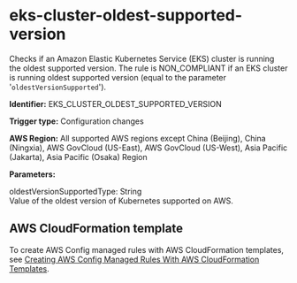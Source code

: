 # eks\-cluster\-oldest\-supported\-version<a name="eks-cluster-oldest-supported-version"></a>

Checks if an Amazon Elastic Kubernetes Service \(EKS\) cluster is running the oldest supported version\. The rule is NON\_COMPLIANT if an EKS cluster is running oldest supported version \(equal to the parameter '`oldestVersionSupported`'\)\. 

**Identifier:** EKS\_CLUSTER\_OLDEST\_SUPPORTED\_VERSION

**Trigger type:** Configuration changes

**AWS Region:** All supported AWS regions except China \(Beijing\), China \(Ningxia\), AWS GovCloud \(US\-East\), AWS GovCloud \(US\-West\), Asia Pacific \(Jakarta\), Asia Pacific \(Osaka\) Region

**Parameters:**

oldestVersionSupportedType: String  
Value of the oldest version of Kubernetes supported on AWS\.

## AWS CloudFormation template<a name="w79aac11c32c17b9d263c15"></a>

To create AWS Config managed rules with AWS CloudFormation templates, see [Creating AWS Config Managed Rules With AWS CloudFormation Templates](aws-config-managed-rules-cloudformation-templates.md)\.